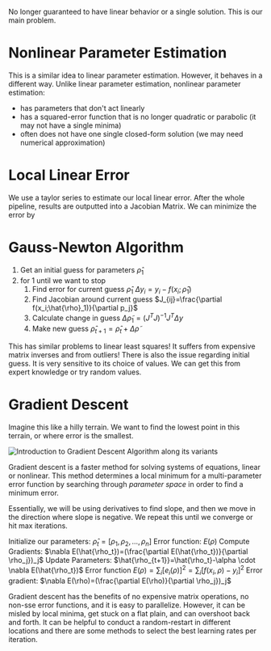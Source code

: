 No longer guaranteed to have linear behavior or a single solution. This is our main problem. 
# Nonlinear Parameter Estimation
This is a similar idea to linear parameter estimation. However, it behaves in a different way. Unlike linear parameter estimation, nonlinear parameter estimation:
- has parameters that don't act linearly
- has a squared-error function that is no longer quadratic or parabolic (it may not have a single minima)
- often does not have one single closed-form solution (we may need numerical approximation)


# Local Linear Error
We use a taylor series to estimate our local linear error. After the whole pipeline, results are outputted into a Jacobian Matrix. We can minimize the error by 

# Gauss-Newton Algorithm
1. Get an initial guess for parameters $\hat{\rho}_1$ 
2. for 1 until we want to stop
	1. Find error for current guess $\hat{\rho}_1$ $\Delta y_i=y_i-f(x_i;\hat{\rho}_1)$
	2. Find Jacobian around current guess $J_{ij}=\frac{\partial f(x_i;\hat{\rho}_1)}{\partial p_j}$
	3. Calculate change in guess $\Delta \tilde{\rho}_1=(J^TJ)^{-1}J^T\Delta y$
	4. Make new guess $\hat{\rho}_{t+1}=\hat{\rho}_t+\Delta\tilde{\rho}$

This has similar problems to linear least squares!
It suffers from expensive matrix inverses and from outliers! 
There is also the issue regarding initial guess. It is very sensitive to its choice of values. We can get this from expert knowledge or try random values. 

# Gradient Descent

Imagine this like a hilly terrain. We want to find the lowest point in this terrain, or where error is the smallest. 

![Introduction to Gradient Descent Algorithm along its variants](https://cdn.analyticsvidhya.com/wp-content/uploads/2017/03/06100746/grad.png)

Gradient descent is a faster method for solving systems of equations, linear or nonlinear. This method determines a local minimum for a multi-parameter error function by searching through *parameter space* in order to find a minimum error. 

Essentially, we will be using derivatives to find slope, and then we move in the direction where slope is negative. We repeat this until we converge or hit max iterations. 

Initialize our parameters: $\hat{\rho}_{t}=[\rho_1,\rho_2,...,\rho_n]$
Error function: $E(\rho)$
Compute Gradients: $\nabla E(\hat{\rho_t})=(\frac{\partial E(\hat{\rho_t})}{\partial \rho_j})_j$
Update Parameters: $\hat{\rho_{t+1}}=\hat{\rho_t}-\alpha \cdot \nabla E(\hat{\rho_t})$
Error function $E(\rho)=\sum_i[e_i(\rho)]^2=\sum_i[f(x_i,\rho)-y_i]^2$
Error gradient: $\nabla E(\rho)=(\frac{\partial E(\rho)}{\partial \rho_j})_j$

Gradient descent has the benefits of no expensive matrix operations, no non-sse error functions, and it is easy to parallelize. However, it can be misled by local minima, get stuck on a flat plain, and can overshoot back and forth. It can be helpful to conduct a random-restart in different locations and there are some methods to select the best learning rates per iteration. 